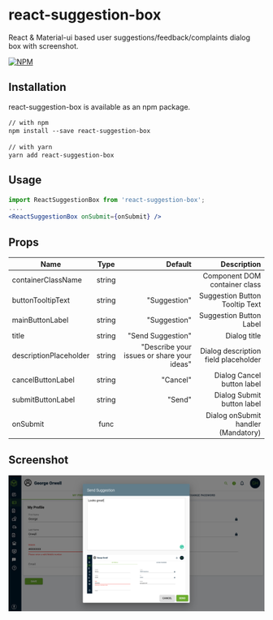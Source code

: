 # react-suggestion-box
React & Material-ui based user suggestions/feedback/complaints dialog box with screenshot.


[![NPM](https://img.shields.io/npm/v/react-suggestion-box.svg)](https://www.npmjs.com/package/react-suggestion-box)


## Installation
react-suggestion-box is available as an npm package.

```
// with npm
npm install --save react-suggestion-box

// with yarn
yarn add react-suggestion-box
```

## Usage

```jsx
import ReactSuggestionBox from 'react-suggestion-box';
....
<ReactSuggestionBox onSubmit={onSubmit} />
```

## Props
| Name                    | Type           | Default           | Description                     |
| -------------           |:-------------:| -----:             | -----:                          |
| containerClassName      | string         |                   | Component DOM container class   |
| buttonTooltipText       | string         | "Suggestion"      | Suggestion Button Tooltip Text  |
| mainButtonLabel         | string         | "Suggestion"      | Suggestion Button Label         |
| title                   | string         | "Send Suggestion" | Dialog title          |
| descriptionPlaceholder  | string         | "Describe your issues or share your ideas" | Dialog description field placeholder |
| cancelButtonLabel       | string         | "Cancel"          | Dialog Cancel button label          |
| submitButtonLabel       | string         | "Send"            | Dialog Submit button label          |
| onSubmit                | func           |                   | Dialog onSubmit handler (Mandatory) |

## Screenshot
![alt text](https://github.com/snyaggarwal/react-suggestion-box/blob/master/screenshots/FullPage.png?raw=true)

